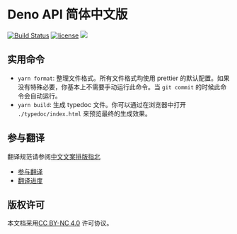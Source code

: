 # Deno API 简体中文版

[![Build Status](https://github.com/denodev/typedoc/workflows/ci/badge.svg?branch=master)](https://github.com/denodev/typedoc/actions)
[![license](https://img.shields.io/github/license/denodev/typedoc)](https://github.com/denodev/typedoc/blob/master/LICENSE)
[![](https://img.shields.io/badge/deno-v0.40.0-green.svg)](https://github.com/denoland/deno)

## 实用命令

- `yarn format`: 整理文件格式。所有文件格式均使用 prettier 的默认配置。如果没有特殊必要，你基本上不需要手动运行此命令。当 `git commit` 的时候此命令会自动运行。
- `yarn build`: 生成 typedoc 文件。你可以通过在浏览器中打开 `./typedoc/index.html` 来预览最终的生成效果。

## 参与翻译

翻译规范请参阅[中文文案排版指北](https://github.com/sparanoid/chinese-copywriting-guidelines)

- [参与翻译](https://github.com/denodev/typedoc/issues/4)
- [翻译进度](https://github.com/denodev/typedoc/issues/6)

## 版权许可

本文档采用[CC BY-NC 4.0](https://creativecommons.org/licenses/by-nc/4.0/deed.zh) 许可协议。
